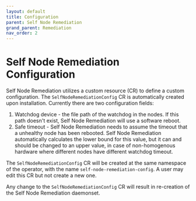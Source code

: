 ```yaml
---
layout: default
title: Configuration
parent: Self Node Remediation
grand_parent: Remediation
nav_order: 2
---
```


# Self Node Remediation Configuration
Self Node Remediation utilizes a custom resource (CR) to define a custom configuration.
The `SelfNodeRemediationConfig` CR is automatically created upon installation.
Currently there are two configuration fields:
1. Watchdog device - the file path of the watchdog in the nodes. If this path doesn't exist, Self Node Remediation will use a software reboot.
2. Safe timeout - Self Node Remediation needs to assume the timeout that a unhealthy node has been rebooted. Self Node Remediation automatically calculates the lower bound for this value, but it can and should be changed to an upper value, in case of non-homogenous hardware where different nodes have different watchdog timeout.

The `SelfNodeRemediationConfig` CR will be created at the same namespace of the operator, with the name `self-node-remediation-config`.
A user may edit this CR but not create a new one.

Any change to the `SelfNodeRemediationConfig` CR will result in re-creation of the Self Node Remediation daemonset.
